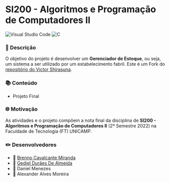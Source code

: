 # SI200 - Algoritmos e Programação de Computadores II

![Visual Studio Code](https://img.shields.io/badge/Visual_Studio_Code-0078D4?style=for-the-badge&logo=visual%20studio%20code&logoColor=white) ![C](https://img.shields.io/badge/C-00599C?style=for-the-badge&logo=c&logoColor=white)

### 📃 Descrição
O objetivo do projeto é desenvolver um **Gerenciador de Estoque**, ou seja, um sistema a ser utilizado por um estabelecimento fabril. Este é um Fork do [repositório do Victor Shirasuna](https://github.com/vichShir).

### 📚 Conteúdo
- Projeto Final

### 🌐 Motivação
As atividades e o projeto compõem a nota final da disciplina de **SI200 - Algoritmos e Programação de Computadores II** (2º Semestre 2022) na Faculdade de Tecnologia (FT) UNICAMP.

### ✏️ Desenvolvedores
- 👦 [Brenno Cavalcante Miranda](https://github.com/brennocm)
- 👦 [Gediel Durães De Almeida](https://github.com/Gediel99)
- 👦 Daniel Menezes
- 👦 Alexander Alves Moreira
